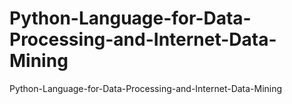 # Python-Language-for-Data-Processing-and-Internet-Data-Mining
Python-Language-for-Data-Processing-and-Internet-Data-Mining
